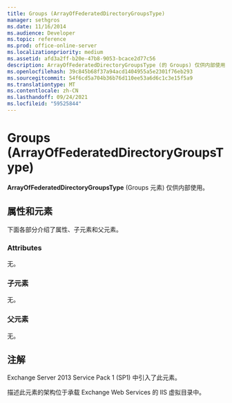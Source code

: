 ```yaml
---
title: Groups (ArrayOfFederatedDirectoryGroupsType)
manager: sethgros
ms.date: 11/16/2014
ms.audience: Developer
ms.topic: reference
ms.prod: office-online-server
ms.localizationpriority: medium
ms.assetid: afd3a2ff-b20e-47b8-9053-bcace2d77c56
description: ArrayOfFederatedDirectoryGroupsType (的 Groups) 仅供内部使用。
ms.openlocfilehash: 39c845b68f37a94acd1404955a5e2301f76eb293
ms.sourcegitcommit: 54f6cd5a704b36b76d110ee53a6d6c1c3e15f5a9
ms.translationtype: MT
ms.contentlocale: zh-CN
ms.lasthandoff: 09/24/2021
ms.locfileid: "59525844"
---
```

# <a name="groups-arrayoffederateddirectorygroupstype"></a>Groups (ArrayOfFederatedDirectoryGroupsType)

**ArrayOfFederatedDirectoryGroupsType** (Groups 元素) 仅供内部使用。 

## <a name="attributes-and-elements"></a>属性和元素

下面各部分介绍了属性、子元素和父元素。
  
### <a name="attributes"></a>Attributes

无。
  
### <a name="child-elements"></a>子元素

无。
  
### <a name="parent-elements"></a>父元素

无。
  
## <a name="remarks"></a>注解

Exchange Server 2013 Service Pack 1 (SP1) 中引入了此元素。
  
描述此元素的架构位于承载 Exchange Web Services 的 IIS 虚拟目录中。
  

